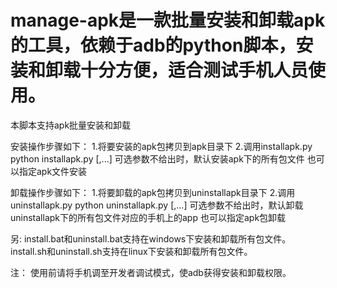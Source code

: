 # manage-apk是一款批量安装和卸载apk的工具，依赖于adb的python脚本，安装和卸载十分方便，适合测试手机人员使用。
本脚本支持apk批量安装和卸载

安装操作步骤如下：
1.将要安装的apk包拷贝到apk目录下
2.调用installapk.py
  python installapk.py [<apkname1>,<apkname2>...]
  可选参数不给出时，默认安装apk下的所有包文件
  也可以指定apk文件安装

卸载操作步骤如下：
1.将要卸载的apk包拷贝到uninstallapk目录下
2.调用uninstallapk.py
  python uninstallapk.py [<apkname1>,<apkname2>...]
  可选参数不给出时，默认卸载uninstallapk下的所有包文件对应的手机上的app
  也可以指定apk包卸载


 另:
 install.bat和uninstall.bat支持在windows下安装和卸载所有包文件。
 install.sh和uninstall.sh支持在linux下安装和卸载所有包文件。
 
 注：
 使用前请将手机调至开发者调试模式，使adb获得安装和卸载权限。
